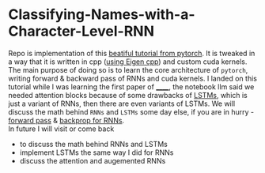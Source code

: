 # Classifying-Names-with-a-Character-Level-RNN

Repo is implementation of this [beatiful tutorial from pytorch](https://pytorch.org/tutorials/intermediate/char_rnn_classification_tutorial). It is tweaked in a way that it is written in cpp ([using Eigen cpp]([url](https://eigen.tuxfamily.org/index.php?title=Main_Page))) and custom cuda kernels. The main purpose of doing so is to learn the core architecture of `pytorch`, writing forward & backward pass of RNNs and cuda kernels. I landed on this tutorial while I was learning the first paper of [____](https://arc.net/folder/D0472A20-9C20-4D3F-B145-D2865C0A9FEE), the notebook llm said we needed attention blocks because of some drawbacks of [LSTMs](https://colah.github.io/posts/2015-08-Understanding-LSTMs/), which is just a variant of RNNs, then there are even variants of LSTMs. We will discuss the math behind `RNNs` and `LSTMs` some day else, if you are in hurry - [forward pass](https://karpathy.github.io/2015/05/21/rnn-effectiveness/) & [backprop for RNNs](https://youtu.be/OvCz1acvt-k?si=mc233ERWPjSp5Z2t).   
In future I will visit or come back
- to discuss the math behind RNNs and LSTMs
- implement LSTMs the same way I did for RNNs
- discuss the attention and augemented RNNs
